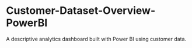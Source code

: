 # Customer-Dataset-Overview-PowerBI
A descriptive analytics dashboard built with Power BI using customer data.
